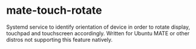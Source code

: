 # mate-touch-rotate
Systemd service to identify orientation of device in order to rotate display, touchpad and touchscreen accordingly. Written for Ubuntu MATE or other distros not supporting this feature natively.
